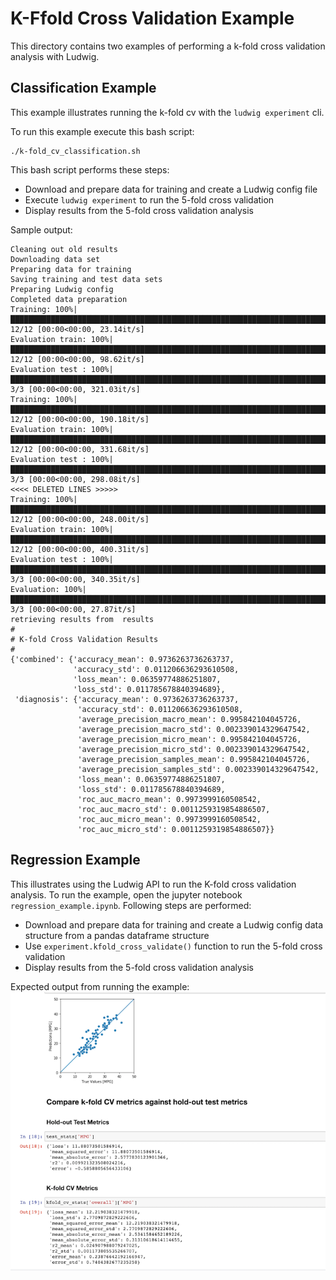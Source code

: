 # K-Ffold Cross Validation Example

This directory contains two examples of performing a k-fold cross validation analysis with Ludwig.

## Classification Example

This example illustrates running the k-fold cv with the `ludwig experiment` cli.

To run this example execute this bash script:

```
./k-fold_cv_classification.sh
```

This bash script performs these steps:

- Download and prepare data for training and create a Ludwig config file
- Execute `ludwig experiment` to run the 5-fold cross validation
- Display results from the 5-fold cross validation analysis

Sample output:

```
Cleaning out old results
Downloading data set
Preparing data for training
Saving training and test data sets
Preparing Ludwig config
Completed data preparation
Training: 100%|████████████████████████████████████████████████████████████████████████████████| 12/12 [00:00<00:00, 23.14it/s]
Evaluation train: 100%|████████████████████████████████████████████████████████████████████████| 12/12 [00:00<00:00, 98.62it/s]
Evaluation test : 100%|█████████████████████████████████████████████████████████████████████████| 3/3 [00:00<00:00, 321.03it/s]
Training: 100%|███████████████████████████████████████████████████████████████████████████████| 12/12 [00:00<00:00, 190.18it/s]
Evaluation train: 100%|███████████████████████████████████████████████████████████████████████| 12/12 [00:00<00:00, 331.68it/s]
Evaluation test : 100%|█████████████████████████████████████████████████████████████████████████| 3/3 [00:00<00:00, 298.08it/s]
<<<< DELETED LINES >>>>>
Training: 100%|███████████████████████████████████████████████████████████████████████████████| 12/12 [00:00<00:00, 248.00it/s]
Evaluation train: 100%|███████████████████████████████████████████████████████████████████████| 12/12 [00:00<00:00, 400.31it/s]
Evaluation test : 100%|█████████████████████████████████████████████████████████████████████████| 3/3 [00:00<00:00, 340.35it/s]
Evaluation: 100%|████████████████████████████████████████████████████████████████████████████████| 3/3 [00:00<00:00, 27.87it/s]
retrieving results from  results
#
# K-fold Cross Validation Results
#
{'combined': {'accuracy_mean': 0.9736263736263737,
              'accuracy_std': 0.011206636293610508,
              'loss_mean': 0.06359774886251807,
              'loss_std': 0.011785678840394689},
 'diagnosis': {'accuracy_mean': 0.9736263736263737,
               'accuracy_std': 0.011206636293610508,
               'average_precision_macro_mean': 0.995842104045726,
               'average_precision_macro_std': 0.002339014329647542,
               'average_precision_micro_mean': 0.995842104045726,
               'average_precision_micro_std': 0.002339014329647542,
               'average_precision_samples_mean': 0.995842104045726,
               'average_precision_samples_std': 0.002339014329647542,
               'loss_mean': 0.06359774886251807,
               'loss_std': 0.011785678840394689,
               'roc_auc_macro_mean': 0.9973999160508542,
               'roc_auc_macro_std': 0.0011259319854886507,
               'roc_auc_micro_mean': 0.9973999160508542,
               'roc_auc_micro_std': 0.0011259319854886507}}
```

## Regression Example

This illustrates using the Ludwig API to run the K-fold cross validation analysis.  To run the example, open the jupyter notebook `regression_example.ipynb`.  Following steps are performed:

- Download and prepare data for training and create a Ludwig config data structure from a pandas dataframe structure
- Use `experiment.kfold_cross_validate()` function  to run the 5-fold cross validation
- Display results from the 5-fold cross validation analysis

Expected output from running the example:
![](../images/regression_kfold_cv_example_results.png)
